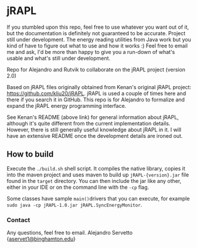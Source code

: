 # jRAPL
If you stumbled upon this repo, feel free to use whatever you want out of it, but the documentation is definitely not guaranteed to be accurate. Project still 
under development. The energy reading utilities from Java work but you kind of have to figure out what to use and how it works :) Feel free to email me and ask,
I'd be more than happy to give you a run-down of what's usable and what's still under development.

Repo for Alejandro and Rutvik to collaborate on the jRAPL project (version 2.0)

Based on jRAPL files originally obtained from Kenan's original jRAPL project: https://github.com/kliu20/jRAPL. jRAPL is used a couple of times here and
there if you search it in GitHub. This repo is for Alejandro to formalize and expand the jRAPL energy programming interface.

See Kenan's README (above link) for general information about jRAPL, although it's quite different from the current implementation details. However, there
is still generally useful knowledge about jRAPL in it. I will have an extensive README once the development details are ironed out.

## How to build
Execute the `./build.sh` shell script. It compiles the native library, copies it into the maven project and uses maven to build up `jRAPL-{version}.jar` file
found in the `target` directory. You can then include the jar like any other, either in your IDE or on the command line with the `-cp` flag.

Some classes have sample `main()`drivers that you can execute, for example `sudo java -cp jRAPL-1.0.jar jRAPL.SyncEnergyMonitor`.

### Contact
Any questions, feel free to email. Alejandro Servetto {aservet1@binghamton.edu}
